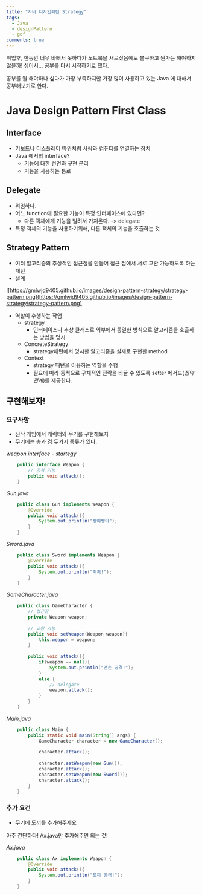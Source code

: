 ```yaml
---
title: "자바 디자인패턴 Strategy"
tags:
  - Java
  - designPattern
  - gof
comments: true
---
```



취업후, 한동안 너무 바뻐서 못하다가 노트북을 새로샀음에도 불구하고 뭔가는 해야하지 않을까! 싶어서... 공부를 다시 시작하기로 했다.

공부를 뭘 해야하나 싶다가 가장 부족하지만 가장 많이 사용하고 있는 Java 에 대해서 공부해보기로 한다.

# Java Design Pattern First Class

## Interface

- 키보드나 디스플레이 따위처럼 사람과 컴퓨터를 연결하는 장치
- Java 에서의 interface?
    - 기능에 대한 선언과 구현 분리
    - 기능을 사용하는 통로

## Delegate

- 위임하다.
- 어느 function에 필요한 기능이 특정 인터페이스에 있다면?
    - 다른 객체에게 기능을 빌려서 가져온다. -> delegate
- 특정 객체의 기능을 사용하기위해, 다른 객체의 기능을 호출하는 것

## Strategy Pattern

- 여러 알고리즘의 추상적인 접근점을 만들어 접근 점에서 서로 교환 가능하도록 하는 패턴
- 설계

![https://gmlwjd9405.github.io/images/design-pattern-strategy/strategy-pattern.png](https://gmlwjd9405.github.io/images/design-pattern-strategy/strategy-pattern.png)

- 역할이 수행하는 작업
    - strategy
        - 인터페이스나 추상 클래스로 외부에서 동일한 방식으로 알고리즘을 호출하는 방법을 명시
    - ConcreteStrategy
        - strategy패턴에서 명시한 알고리즘을 실제로 구현한 method
    - Context
        - strategy 패턴을 이용하는 역할을 수행
        - 필요에 따라 동적으로 구체적인 전략을 바꿀 수 있도록 setter 메서드(*집약관계*)를 제공한다.

## 구현해보자!

### 요구사항

- 신작 게임에서 캐릭터와 무기를 구현해보자
- 무기에는 총과 검 두가지 종류가 있다.

*weapon.interface - startegy*
```java
    public interface Weapon {
        // 공격 기능
        public void attack();
    }
```
*Gun.java*
```java
    public class Gun implements Weapon {
        @Override
        public void attack(){
            System.out.println("빵야빵야");
        }
    }
```
*Sword.java*
```java
    public class Sword implements Weapon {
        @Override
        public void attack(){
            System.out.println("휙휙!");
        }
    }
```
*GameCharacter.java*
```java
    public class GameCharacter {
        // 접근점
        private Weapon weapon;
    
        // 교환 가능
        public void setWeapon(Weapon weapon){
            this.weapon = weapon;
        }
    
        public void attack(){
            if(weapon == null){
                System.out.println("맨손 공격!");
            }
            else {
                // delegate
                weapon.attack();
            }
        }
    }
```
*Main.java*
```java
    public class Main {
        public static void main(String[] args) {
            GameCharacter character = new GameCharacter();
    
            character.attack();
    
            character.setWeapon(new Gun());
            character.attack();
            character.setWeapon(new Sword());
            character.attack();
        }
    }
```
### 추가 요건

- 무기에 도끼를 추가해주세요

아주 간단하다! Ax.java만 추가해주면 되는 것!

*Ax.java*
```java
    public class Ax implements Weapon {
        @Override
        public void attack(){
            System.out.println("도끼 공격!");
        }
    }
```
